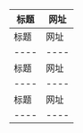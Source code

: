 | 标题    | 网址    |
 | ---- | ---- | 
| 标题    | 网址    |
 | ---- | ---- | 
| 标题    | 网址    |
 | ---- | ---- | 
| 标题    | 网址    |
 | ---- | ---- | 
